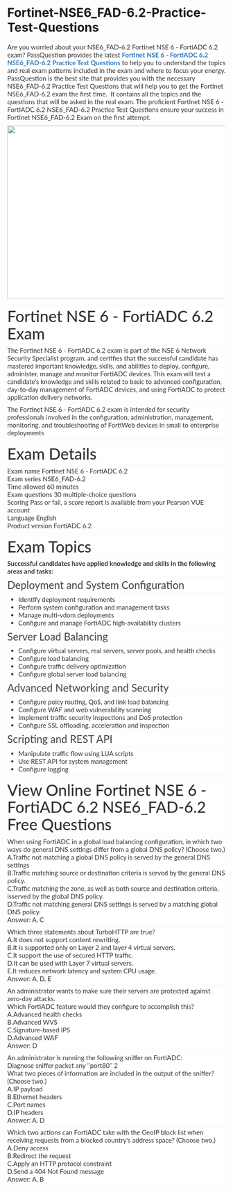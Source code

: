 # Fortinet-NSE6_FAD-6.2-Practice-Test-Questions
<p>
	<span style="font-size:12px;font-weight:normal;">
	<p style="box-sizing:border-box;margin-top:0px;margin-bottom:10px;color:#333333;font-family:Lato;font-size:15px;white-space:normal;background-color:#FFFFFF;">
		Are you worried about your NSE6_FAD-6.2 Fortinet NSE 6 - FortiADC 6.2 exam? PassQuestion provides the latest&nbsp;<span style="box-sizing:border-box;font-weight:700;"><a href="https://www.passquestion.com/nse6_fad-6-2.html" style="box-sizing:border-box;background-color:transparent;color:#337AB7;text-decoration-line:none;">Fortinet NSE 6 - FortiADC 6.2 NSE6_FAD-6.2 Practice Test Questions</a></span>&nbsp;to help you to understand the topics and real exam patterns included in the exam and where to focus your energy. PassQuestion is the best site that provides you with the necessary NSE6_FAD-6.2 Practice Test Questions that will help you to get the Fortinet NSE6_FAD-6.2 exam the first time. &nbsp;It contains all the topics and the questions that will be asked in the real exam. The proficient Fortinet NSE 6 - FortiADC 6.2 NSE6_FAD-6.2 Practice Test Questions ensure your success in Fortinet NSE6_FAD-6.2 Exam on the first attempt.
	</p>
	<p style="box-sizing:border-box;margin-top:0px;margin-bottom:10px;color:#333333;font-family:Lato;font-size:15px;white-space:normal;background-color:#FFFFFF;">
		<img alt="" src="https://www.passquestion.com/uploads/pqcom/images/20220902/175124713b64b4111724c8bfe1b45c43.png" style="box-sizing:border-box;vertical-align:middle;max-width:100%;height:400px;width:600px;" />
	</p>
	<h1 style="box-sizing:border-box;margin:20px 0px 10px;font-size:36px;font-family:Lato;font-weight:500;line-height:1.1;color:#333333;white-space:normal;background-color:#FFFFFF;">
		Fortinet NSE 6 - FortiADC 6.2 Exam
	</h1>
	<p style="box-sizing:border-box;margin-top:0px;margin-bottom:10px;color:#333333;font-family:Lato;font-size:15px;white-space:normal;background-color:#FFFFFF;">
		The Fortinet NSE 6 - FortiADC 6.2 exam is part of the NSE 6 Network Security Specialist program, and certifies that the successful candidate has mastered important knowledge, skills, and abilities to deploy, configure, administer, manage and monitor FortiADC devices. This exam will test a candidate’s knowledge and skills related to basic to advanced configuration, day-to-day management of FortiADC devices, and using FortiADC to protect application delivery networks.
	</p>
	<p style="box-sizing:border-box;margin-top:0px;margin-bottom:10px;color:#333333;font-family:Lato;font-size:15px;white-space:normal;background-color:#FFFFFF;">
		The Fortinet NSE 6 - FortiADC 6.2 exam is intended for security professionals involved in the configuration, administration, management, monitoring, and troubleshooting of FortiWeb devices in small to enterprise deployments
	</p>
	<h1 style="box-sizing:border-box;margin:20px 0px 10px;font-size:36px;font-family:Lato;font-weight:500;line-height:1.1;color:#333333;white-space:normal;background-color:#FFFFFF;">
		Exam Details
	</h1>
	<p style="box-sizing:border-box;margin-top:0px;margin-bottom:10px;color:#333333;font-family:Lato;font-size:15px;white-space:normal;background-color:#FFFFFF;">
		Exam name Fortinet NSE 6 - FortiADC 6.2<br style="box-sizing:border-box;" />
Exam series NSE6_FAD-6.2<br style="box-sizing:border-box;" />
Time allowed 60 minutes<br style="box-sizing:border-box;" />
Exam questions 30 multiple-choice questions<br style="box-sizing:border-box;" />
Scoring Pass or fail, a score report is available from your Pearson VUE account<br style="box-sizing:border-box;" />
Language English<br style="box-sizing:border-box;" />
Product version FortiADC 6.2
	</p>
	<h1 style="box-sizing:border-box;margin:20px 0px 10px;font-size:36px;font-family:Lato;font-weight:500;line-height:1.1;color:#333333;white-space:normal;background-color:#FFFFFF;">
		Exam Topics
	</h1>
	<p style="box-sizing:border-box;margin-top:0px;margin-bottom:10px;color:#333333;font-family:Lato;font-size:15px;white-space:normal;background-color:#FFFFFF;">
		<span style="box-sizing:border-box;font-weight:700;">Successful candidates have applied knowledge and skills in the following areas and tasks:</span>
	</p>
	<h3 style="box-sizing:border-box;font-family:Lato;font-weight:500;line-height:1.1;color:#505050;margin-top:0px;margin-bottom:10px;font-size:24px;white-space:normal;background-color:#FFFFFF;">
		Deployment and System Configuration
	</h3>
	<ul style="box-sizing:border-box;margin-top:0px;margin-bottom:10px;color:#333333;font-family:Lato;font-size:15px;white-space:normal;background-color:#FFFFFF;">
		<li style="box-sizing:border-box;">
			Identify deployment requirements
		</li>
		<li style="box-sizing:border-box;">
			Perform system configuration and management tasks
		</li>
		<li style="box-sizing:border-box;">
			Manage multi-vdom deployments
		</li>
		<li style="box-sizing:border-box;">
			Configure and manage FortiADC high-availability clusters
		</li>
	</ul>
	<h3 style="box-sizing:border-box;font-family:Lato;font-weight:500;line-height:1.1;color:#505050;margin-top:0px;margin-bottom:10px;font-size:24px;white-space:normal;background-color:#FFFFFF;">
		Server Load Balancing
	</h3>
	<ul style="box-sizing:border-box;margin-top:0px;margin-bottom:10px;color:#333333;font-family:Lato;font-size:15px;white-space:normal;background-color:#FFFFFF;">
		<li style="box-sizing:border-box;">
			Configure virtual servers, real servers, server pools, and health checks
		</li>
		<li style="box-sizing:border-box;">
			Configure load balancing
		</li>
		<li style="box-sizing:border-box;">
			Configure traffic delivery optimization
		</li>
		<li style="box-sizing:border-box;">
			Configure global server load balancing
		</li>
	</ul>
	<h3 style="box-sizing:border-box;font-family:Lato;font-weight:500;line-height:1.1;color:#505050;margin-top:0px;margin-bottom:10px;font-size:24px;white-space:normal;background-color:#FFFFFF;">
		Advanced Networking and Security
	</h3>
	<ul style="box-sizing:border-box;margin-top:0px;margin-bottom:10px;color:#333333;font-family:Lato;font-size:15px;white-space:normal;background-color:#FFFFFF;">
		<li style="box-sizing:border-box;">
			Configure poicy routing, QoS, and link load balancing
		</li>
		<li style="box-sizing:border-box;">
			Configure WAF and web vulnerability scanning
		</li>
		<li style="box-sizing:border-box;">
			Implement traffic security inspections and DoS protection
		</li>
		<li style="box-sizing:border-box;">
			Configure SSL offloading, acceleration and inspection
		</li>
	</ul>
	<h3 style="box-sizing:border-box;font-family:Lato;font-weight:500;line-height:1.1;color:#505050;margin-top:0px;margin-bottom:10px;font-size:24px;white-space:normal;background-color:#FFFFFF;">
		Scripting and REST API
	</h3>
	<ul style="box-sizing:border-box;margin-top:0px;margin-bottom:10px;color:#333333;font-family:Lato;font-size:15px;white-space:normal;background-color:#FFFFFF;">
		<li style="box-sizing:border-box;">
			Manipulate traffic flow using LUA scripts
		</li>
		<li style="box-sizing:border-box;">
			Use REST API for system management
		</li>
		<li style="box-sizing:border-box;">
			Configure logging
		</li>
	</ul>
	<h1 style="box-sizing:border-box;margin:20px 0px 10px;font-size:36px;font-family:Lato;font-weight:500;line-height:1.1;color:#333333;white-space:normal;background-color:#FFFFFF;">
		View Online Fortinet NSE 6 - FortiADC 6.2 NSE6_FAD-6.2 Free Questions
	</h1>
	<p style="box-sizing:border-box;margin-top:0px;margin-bottom:10px;color:#333333;font-family:Lato;font-size:15px;white-space:normal;background-color:#FFFFFF;">
		When using FortiADC in a global load balancing configuration, in which two ways do general DNS settings differ from a global DNS policy? (Choose two.)<br style="box-sizing:border-box;" />
A.Traffic not matching a global DNS policy is served by the general DNS settings<br style="box-sizing:border-box;" />
B.Traffic matching source or destination criteria is served by the general DNS policy.<br style="box-sizing:border-box;" />
C.Traffic matching the zone, as well as both source and destination criteria, isserved by the global DNS policy.<br style="box-sizing:border-box;" />
D.Traffic not matching general DNS settings is served by a matching global DNS policy.<br style="box-sizing:border-box;" />
Answer: A, C
	</p>
	<p style="box-sizing:border-box;margin-top:0px;margin-bottom:10px;color:#333333;font-family:Lato;font-size:15px;white-space:normal;background-color:#FFFFFF;">
		Which three statements about TurboHTTP are true?<br style="box-sizing:border-box;" />
A.It does not support content rewriting.<br style="box-sizing:border-box;" />
B.It is supported only on Layer 2 and layer 4 virtual servers.<br style="box-sizing:border-box;" />
C.It support the use of secured HTTP traffic.<br style="box-sizing:border-box;" />
D.It can be used with Layer 7 virtual servers.<br style="box-sizing:border-box;" />
E.It reduces network latency and system CPU usage.<br style="box-sizing:border-box;" />
Answer: A, D, E
	</p>
	<p style="box-sizing:border-box;margin-top:0px;margin-bottom:10px;color:#333333;font-family:Lato;font-size:15px;white-space:normal;background-color:#FFFFFF;">
		An administrator wants to make sure their servers are protected against zero-day attacks.<br style="box-sizing:border-box;" />
Which FortiADC feature would they configure to accomplish this?<br style="box-sizing:border-box;" />
A.Advanced health checks<br style="box-sizing:border-box;" />
B.Advanced WVS<br style="box-sizing:border-box;" />
C.Signature-based IPS<br style="box-sizing:border-box;" />
D.Advanced WAF<br style="box-sizing:border-box;" />
Answer: D
	</p>
	<p style="box-sizing:border-box;margin-top:0px;margin-bottom:10px;color:#333333;font-family:Lato;font-size:15px;white-space:normal;background-color:#FFFFFF;">
		An administrator is running the following sniffer on FortiADC:<br style="box-sizing:border-box;" />
Diagnose sniffer packet any ‘’port80’’ 2<br style="box-sizing:border-box;" />
What two pieces of information are included in the output of the sniffer? (Choose two.)<br style="box-sizing:border-box;" />
A.IP payload<br style="box-sizing:border-box;" />
B.Ethernet headers<br style="box-sizing:border-box;" />
C.Port names<br style="box-sizing:border-box;" />
D.IP headers<br style="box-sizing:border-box;" />
Answer: A, D
	</p>
	<p style="box-sizing:border-box;margin-top:0px;margin-bottom:10px;color:#333333;font-family:Lato;font-size:15px;white-space:normal;background-color:#FFFFFF;">
		Which two actions can FortiADC take with the GeoIP block list when receiving requests from a blocked country's address space? (Choose two.)<br style="box-sizing:border-box;" />
A.Deny access<br style="box-sizing:border-box;" />
B.Redirect the request<br style="box-sizing:border-box;" />
C.Apply an HTTP protocol constraint<br style="box-sizing:border-box;" />
D.Send a 404 Not Found message<br style="box-sizing:border-box;" />
Answer: A, B
	</p>
</span>
</p>
